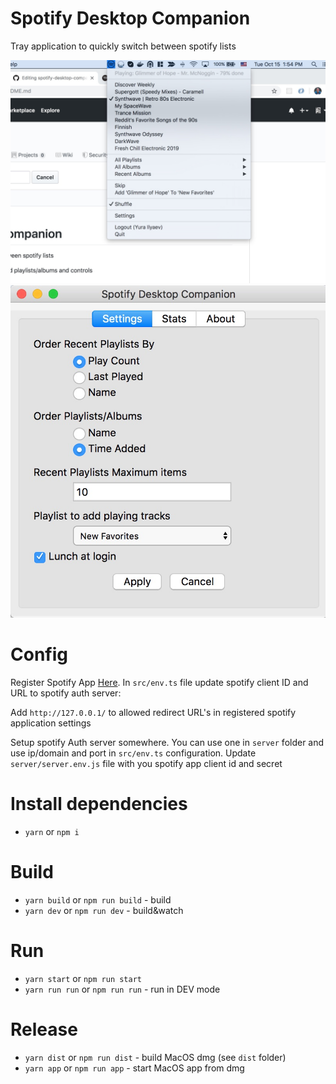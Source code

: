 # Spotify Desktop Companion

Tray application to quickly switch between spotify lists

![Screenshot](/screenshot.jpg 'Screenshot')
![Settings](/screenshot_settings.jpg 'Settings')

# Config

Register Spotify App [Here](https://developer.spotify.com/dashboard/applications). In `src/env.ts` file update spotify client ID and URL to spotify auth server:

Add `http://127.0.0.1/` to allowed redirect URL's in registered spotify application settings

Setup spotify Auth server somewhere. You can use one in `server` folder and use ip/domain and port in `src/env.ts` configuration. Update `server/server.env.js` file with you spotify app client id and secret

# Install dependencies

-   `yarn` or `npm i`

# Build

-   `yarn build` or `npm run build` - build
-   `yarn dev` or `npm run dev` - build&watch

# Run

-   `yarn start` or `npm run start`
-   `yarn run run` or `npm run run` - run in DEV mode

# Release

-   `yarn dist` or `npm run dist` - build MacOS dmg (see `dist` folder)
-   `yarn app` or `npm run app` - start MacOS app from dmg
